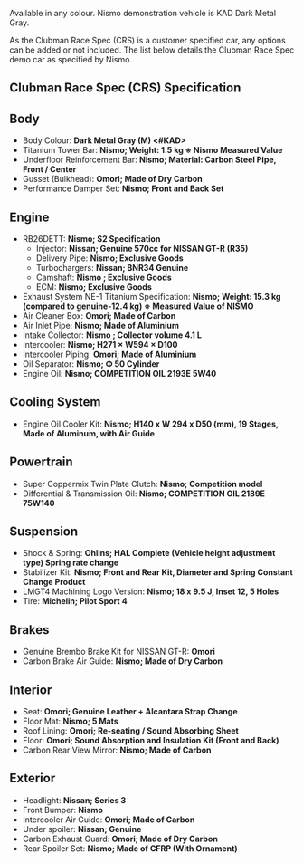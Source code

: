 Available in any colour. Nismo demonstration vehicle is KAD Dark Metal Gray.  
  
As the Clubman Race Spec (CRS) is a customer specified car, any options can be added or not included. The list below details the Clubman Race Spec demo car as specified by Nismo.  
  
## Clubman Race Spec (CRS) Specification  
  
## Body  
* Body Colour: __Dark Metal Gray (M) <#KAD>__  
* Titanium Tower Bar: __Nismo; Weight: 1.5 kg ※ Nismo Measured Value__  
* Underfloor Reinforcement Bar: __Nismo; Material: Carbon Steel Pipe, Front / Center__  
* Gusset (Bulkhead): __Omori; Made of Dry Carbon__  
* Performance Damper Set: __Nismo; Front and Back Set__  
  
## Engine  
* RB26DETT: __Nismo; S2 Specification__  
    - Injector: __Nissan; Genuine 570cc for NISSAN GT-R (R35)__  
    - Delivery Pipe: __Nismo; Exclusive Goods__  
    - Turbochargers: __Nissan; BNR34 Genuine__  
    - Camshaft: __Nismo ; Exclusive Goods__  
    - ECM: __Nismo; Exclusive Goods__  
* Exhaust System NE-1 Titanium Specification: __Nismo; Weight: 15.3 kg (compared to genuine-12.4 kg) ※ Measured Value of NISMO__  
* Air Cleaner Box: __Omori; Made of Carbon__  
* Air Inlet Pipe: __Nismo; Made of Aluminium__  
* Intake Collector: __Nismo ; Collector volume 4.1 L__  
* Intercooler: __Nismo; H271 × W594 × D100__  
* Intercooler Piping: __Omori; Made of Aluminium__  
* Oil Separator: __Nismo; Φ 50 Cylinder__  
* Engine Oil: __Nismo; COMPETITION OIL 2193E 5W40__  
  
## Cooling System  
* Engine Oil Cooler Kit: __Nismo; H140 x W 294 x D50 (mm), 19 Stages, Made of Aluminum, with Air Guide__  
  
## Powertrain  
* Super Coppermix Twin Plate Clutch: __Nismo; Competition model__  
* Differential & Transmission Oil: __Nismo; COMPETITION OIL 2189E 75W140__  
  
## Suspension  
* Shock & Spring: __Ohlins; HAL Complete (Vehicle height adjustment type) Spring rate change__  
* Stabilizer Kit: __Nismo; Front and Rear Kit, Diameter and Spring Constant Change Product__  
* LMGT4 Machining Logo Version: __Nismo; 18 x 9.5 J, Inset 12, 5 Holes__  
* Tire: __Michelin; Pilot Sport 4__  
  
## Brakes  
* Genuine Brembo Brake Kit for NISSAN GT-R: __Omori__  
* Carbon Brake Air Guide: __Nismo; Made of Dry Carbon__  
  
## Interior  
* Seat: __Omori; Genuine Leather + Alcantara Strap Change__  
* Floor Mat: __Nismo; 5 Mats__  
* Roof Lining: __Omori; Re-seating / Sound Absorbing Sheet__  
* Floor: __Omori; Sound Absorption and Insulation Kit (Front and Back)__  
* Carbon Rear View Mirror: __Nismo; Made of Carbon__  
  
## Exterior  
* Headlight: __Nissan; Series 3__  
* Front Bumper: __Nismo__  
* Intercooler Air Guide: __Omori; Made of Carbon__  
* Under spoiler: __Nissan; Genuine__  
* Carbon Exhaust Guard: __Omori; Made of Dry Carbon__  
* Rear Spoiler Set: __Nismo; Made of CFRP (With Ornament)__  